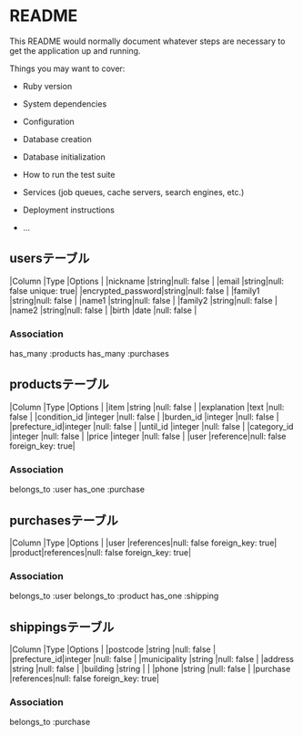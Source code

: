 # README

This README would normally document whatever steps are necessary to get the
application up and running.

Things you may want to cover:

* Ruby version

* System dependencies

* Configuration

* Database creation

* Database initialization

* How to run the test suite

* Services (job queues, cache servers, search engines, etc.)

* Deployment instructions

* ...

## usersテーブル

|Column            |Type  |Options                 |
|nickname          |string|null: false             |
|email             |string|null: false unique: true|
|encrypted_password|string|null: false             |
|family1           |string|null: false             |
|name1             |string|null: false             |
|family2           |string|null: false             |
|name2             |string|null: false             |
|birth             |date  |null: false             |

### Association
has_many :products
has_many :purchases

## productsテーブル

|Column       |Type     |Options                      |
|item         |string   |null: false                  |
|explanation  |text     |null: false                  |
|condition_id |integer  |null: false                  |
|burden_id    |integer  |null: false                  |
|prefecture_id|integer  |null: false                  |
|until_id     |integer  |null: false                  |
|category_id  |integer  |null: false                  |
|price        |integer  |null: false                  |
|user         |reference|null: false foreign_key: true|

### Association
belongs_to :user
has_one :purchase

## purchasesテーブル

|Column |Type      |Options                      |
|user   |references|null: false foreign_key: true|
|product|references|null: false foreign_key: true|

### Association
belongs_to :user
belongs_to :product
has_one :shipping

## shippingsテーブル

|Column       |Type      |Options                      |
|postcode     |string    |null: false                  |
|prefecture_id|integer   |null: false                  |
|municipality |string    |null: false                  |
|address      |string    |null: false                  |
|building     |string    |                             |
|phone        |string    |null: false                  |
|purchase     |references|null: false foreign_key: true|



### Association
belongs_to :purchase